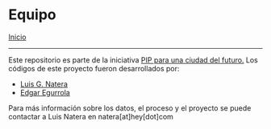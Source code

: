 # Equipo

[Inicio](../../README.md)
***

Este repositorio es parte de la iniciativa [PIP para una ciudad del futuro.](https://www.facebook.com/pipciudadfuturo/) Los códigos de este proyecto fueron desarrollados por:

+ [Luis G. Natera](https://luisnatera.com)
+ [Edgar Egurrola](https://github.com/edgaregurrola)

Para más información sobre los datos, el proceso y el proyecto se puede contactar a Luis Natera en natera[at]hey[dot]com
